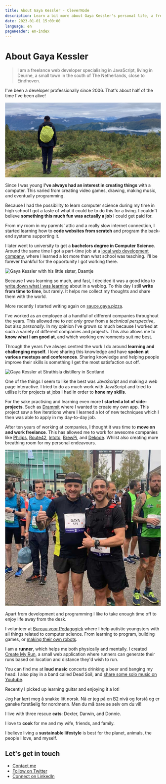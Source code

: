 ```yaml
---
title: About Gaya Kessler - CleverNode
description: Learn a bit more about Gaya Kessler's personal life, a freelance web developer.
date: 2023-01-01 15:00:00
language: en
pageHeader: en-index
---
```


# About Gaya Kessler

> I am a freelance web developer specialising in JavaScript, living in Deurne, a small town in the south of The Netherlands, close to Eindhoven.

I've been a developer professionally since 2006. That's about half of the time I've been alive!

<picture class="picture picture--fullwidth">
    <img src="./gaya-norway.jpg" alt="Gaya Kessler at Nuken toppen, Norge" />
</picture>

Since I was young **I've always had an interest in creating things** with a computer. This varied from creating video games, drawing, making music, and eventually programming.

Because I had the possibility to learn computer science during my time in high school I got a taste of what it could be to do this for a living. I couldn't believe **something this much fun was actually a job** I could get paid for. 

From my room in my parents' attic and a really slow internet connection, I started learning how to **code websites from scratch** and program the back-end systems supporting it.

I later went to university to get a **bachelors degree in Computer Science**. Around the same time I got a part-time job at a [local web development company](https://cybox.nl), where I learned a lot more than what school was teaching. I'll be forever thankful for the opportunity I got working there.

<picture class="picture picture--daantje">
    <img src="./gaya-daantje.jpg" alt="Gaya Kessler with his little sister, Daantje" />
</picture>

Because I was learning so much, and fast, I decided it was a good idea to [write down what I was learning](https://gaya.pizza) about in a weblog. To this day I still **write from time to time**, but rarely. It helps me collect my thoughts and share them with the world.

More recently I started writing again on [sauce.gaya.pizza](https://sauce.gaya.pizza).

I've worked as an employee at a handful of different companies throughout the years. This allowed me to _not only_ grow from a _technical perspective_, but also _personally_. In my opinion I've grown so much because I worked at such a variety of different companies and projects. This also allows me to **know what I am good at**, and which working environments suit me best. 

Through the years I've always centred the work I do around **learning and challenging myself**. I love sharing this knowledge and have **spoken at various meetups and conferences**. Sharing knowledge and helping people improve their skills is something I get the most satisfaction out off.

<picture class="picture picture--whisky">
    <img src="./gaya-strathisla.jpg" alt="Gaya Kessler at Strathisla distillery in Scotland" />
</picture>

One of the things I seem to like the best was _JavaScript_ and making a web page interactive. I tried to do as much work with JavaScript and tried to utilise it for projects at jobs I had in order to **hone my skills**.

For the sake practising and learning even more **I started a lot of side-projects**. Such as [Drammit](https://dramm.it) where I wanted to create my own app. This project saw a few iterations where I learned a lot of new techniques which I then was able to apply in my day-to-day job.

After ten years of working at companies, I thought it was time to **move on and work freelance**. This has allowed me to work for awesome companies like [Philips](https://philips.com), [Route42](https://route42.nl), [Intoto](https://intoto.io), [BrewPi](https://brewpi.com), and [Dekode](https://dekode.no). Whilst also creating more breathing room for my personal endeavours.

<picture class="picture picture--marathon">
    <img src="./gaya-marathon-eindhoven.jpg" alt="Gaya Kessler at Eindhoven marathon" />
</picture>

Apart from development and programming I like to take enough time off to enjoy life away from the desk.

I volunteer at [Bureau voor Pedagogiek](https://www.bureauvoorpedagogiek.nl/) where I help autistic youngsters with all things related to computer science. From learning to program, building games, or [making their own robots](https://sauce.gaya.pizza/helping-build-a-self-driving-robot/).

I am a **runner**, which helps me both physically and mentally. I created [Create My Run](https://createmy.run), a small web application where runners can generate their runs based on location and distance they'd wish to run.

You can find me at **loud music** concerts drinking a beer and banging my head. I also play in a band called Dead Soil, and [share some solo music on Youtube](https://www.youtube.com/channel/UChnJcc3EMvjjzx_yc0nUuSA).

Recently I picked up learning guitar and enjoying it a lot!

Jeg har lært meg å snakke litt norsk. Nå er jeg på en B2 nivå og forstå og er ganske forståelig for nordmenn. Men du må bare se selv om du vil!

I live with three rescue **cats**: Dexter, Darwin, and Donnie.

I love to **cook** for me and my wife, friends, and family.

I believe living a **sustainable lifestyle** is best for the planet, animals, the people I love, and myself.

## Let's get in touch

<ul class="find-online">
    <li>
        <a class="find-me find-me--mail" href="#contact">
            Contact me
        </a>
    </li>
    <li>
        <a class="find-me find-me--twitter" href="https://twitter.com/GayaKessler">
            Follow on Twitter
        </a>
    </li>
    <li>
        <a class="find-me find-me--linkedin" href="https://www.linkedin.com/in/gaya-kessler/">
            Connect on LinkedIn
        </a>
    </li>
</ul>
